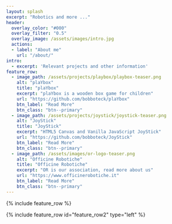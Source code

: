 ```yaml
---
layout: splash
excerpt: "Robotics and more ..."
header:
  overlay_color: "#000"
  overlay_filter: "0.5"
  overlay_image: /assets/images/intro.jpg
  actions:
  - label: "About me"
    url: "/about/"
intro: 
  - excerpt: 'Relevant projects and other information'
feature_row:
  - image_path: /assets/projects/playbox/playbox-teaser.png
    alt: "plaYbox"
    title: "plaYbox"
    excerpt: "plaYbox is a wooden box game for children"
    url: "https://github.com/bobboteck/plaYbox"
    btn_label: "Read More"
    btn_class: "btn--primary"
  - image_path: /assets/projects/joystick/joystick-teaser.png
    alt: "JoyStick"
    title: "JoyStick"
    excerpt: "HTML5 Canvas and Vanilla JavaScript JoyStick"
    url: "https://github.com/bobboteck/JoyStick"
    btn_label: "Read More"
    btn_class: "btn--primary"
  - image_path: /assets/images/or-logo-teaser.png
    alt: "Officine Robotiche"
    title: "Officine Robotiche"
    excerpt: "OR is our association, read more about us"
    url: "https://www.officinerobotiche.it"
    btn_label: "Read More"
    btn_class: "btn--primary"
---
```


{% include feature_row %}

{% include feature_row id="feature_row2" type="left" %}
